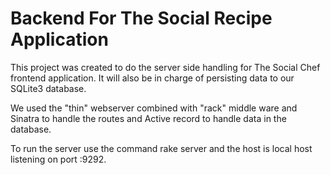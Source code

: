 # Backend For The Social Recipe Application

This project was created to do the server side handling for The Social Chef frontend application. It will also be in charge of persisting data to our SQLite3 database.

We used the "thin" webserver combined with "rack" middle ware and Sinatra to handle the routes and Active record to handle data in the database.

To run the server use the command rake server and the host is local host listening on port :9292.

